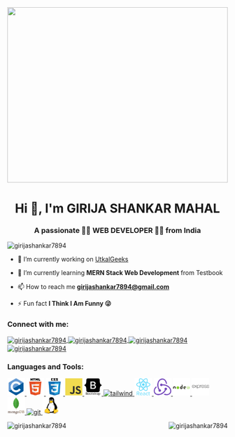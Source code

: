 <img width="100%" height="400px"  src="https://www.careerguide.com/career/wp-content/uploads/2020/03/full-stack-development.gif" alt="">

<h1 align="center">Hi 👋, I'm GIRIJA SHANKAR MAHAL</h1>
<h3 align="center">A passionate 👨‍💻 WEB DEVELOPER 👨‍💻 from India</h3>

<img align="right" width="500px"  src="https://www.slnsoftwares.com/images/gif/webdevelopment10.gif" alt="">

<p align="left"> 
  <img src="https://komarev.com/ghpvc/?username=girijashankar7894&label=Profile%20views&color=0e75b6&style=flat" alt="girijashankar7894" /> 
</p>

- 🔭 I’m currently working on [UtkalGeeks](https://utkalgeeks.org/)

- 🌱 I’m currently learning **MERN Stack Web Development** from Testbook

- 📫 How to reach me **girijashankar7894@gmail.com**

- ⚡ Fun fact **I Think I Am Funny 😜**



<h3 align="left">Connect with me:</h3>
<p align="left">
  <a href="https://linkedin.com/in/girijashankar7894" target="blank">
    <img align="center" src="https://raw.githubusercontent.com/rahuldkjain/github-profile-readme-generator/master/src/images/icons/Social/linked-in-alt.svg" alt="girijashankar7894" height="30" width="40" />
  </a>
  
  <a href="https://medium.com/girijashankar7894" target="blank">
    <img align="center" src="https://raw.githubusercontent.com/rahuldkjain/github-profile-readme-generator/master/src/images/icons/Social/medium.svg" alt="girijashankar7894" height="30" width="40" />
  </a>
  
  <a href="https://www.leetcode.com/girijashankar7894" target="blank">
    <img align="center" src="https://raw.githubusercontent.com/rahuldkjain/github-profile-readme-generator/master/src/images/icons/Social/leet-code.svg" alt="girijashankar7894" height="30" width="40" />
  </a>
  
  <a href="https://auth.geeksforgeeks.org/user/girijashankar7894" target="blank">
    <img align="center" src="https://raw.githubusercontent.com/rahuldkjain/github-profile-readme-generator/master/src/images/icons/Social/geeks-for-geeks.svg" alt="girijashankar7894" height="30" width="40" />
  </a>
</p>



<h3 align="left">Languages and Tools:</h3>
<p align="left"> 
  <a href="https://www.cprogramming.com/" target="_blank" rel="noreferrer"> 
    <img src="https://raw.githubusercontent.com/devicons/devicon/master/icons/c/c-original.svg" alt="c" width="40" height="40"/> 
  </a> 
  
  <a href="https://www.w3.org/html/" target="_blank" rel="noreferrer"> 
    <img src="https://raw.githubusercontent.com/devicons/devicon/master/icons/html5/html5-original-wordmark.svg" alt="html5" width="40" height="40"/> 
  </a>  
  
  <a href="https://www.w3schools.com/css/" target="_blank" rel="noreferrer"> 
    <img src="https://raw.githubusercontent.com/devicons/devicon/master/icons/css3/css3-original-wordmark.svg" alt="css3" width="40" height="40"/> 
  </a>  
  
  <a href="https://developer.mozilla.org/en-US/docs/Web/JavaScript" target="_blank" rel="noreferrer"> 
    <img src="https://raw.githubusercontent.com/devicons/devicon/master/icons/javascript/javascript-original.svg" alt="javascript" width="40" height="40"/> 
  </a>  
  
  <a href="https://getbootstrap.com" target="_blank" rel="noreferrer"> 
    <img src="https://raw.githubusercontent.com/devicons/devicon/master/icons/bootstrap/bootstrap-plain-wordmark.svg" alt="bootstrap" width="40" height="40"/> 
  </a>  
  
  <a href="https://tailwindcss.com/" target="_blank" rel="noreferrer"> 
    <img src="https://www.vectorlogo.zone/logos/tailwindcss/tailwindcss-icon.svg" alt="tailwind" width="40" height="40"/> 
  </a>  
  
  <a href="https://reactjs.org/" target="_blank" rel="noreferrer"> 
    <img src="https://raw.githubusercontent.com/devicons/devicon/master/icons/react/react-original-wordmark.svg" alt="react" width="40" height="40"/> 
  </a>  
  
  <a href="https://redux.js.org" target="_blank" rel="noreferrer"> 
    <img src="https://raw.githubusercontent.com/devicons/devicon/master/icons/redux/redux-original.svg" alt="redux" width="40" height="40"/> 
  </a>  
  
  <a href="https://nodejs.org" target="_blank" rel="noreferrer"> 
    <img src="https://raw.githubusercontent.com/devicons/devicon/master/icons/nodejs/nodejs-original-wordmark.svg" alt="nodejs" width="40" height="40"/> 
  </a>  
  
  <a href="https://expressjs.com" target="_blank" rel="noreferrer"> 
    <img src="https://raw.githubusercontent.com/devicons/devicon/master/icons/express/express-original-wordmark.svg" alt="express" width="40" height="40"/> 
  </a>  
  
  <a href="https://www.mongodb.com/" target="_blank" rel="noreferrer"> 
    <img src="https://raw.githubusercontent.com/devicons/devicon/master/icons/mongodb/mongodb-original-wordmark.svg" alt="mongodb" width="40" height="40"/>   
  </a>  
  
  <a href="https://git-scm.com/" target="_blank" rel="noreferrer"> 
    <img src="https://www.vectorlogo.zone/logos/git-scm/git-scm-icon.svg" alt="git" width="40" height="40"/> 
  </a>  
  
  <a href="https://www.linux.org/" target="_blank" rel="noreferrer"> 
    <img src="https://raw.githubusercontent.com/devicons/devicon/master/icons/linux/linux-original.svg" alt="linux" width="40" height="40"/> 
  </a>  
 
</p>

<p><img align="left" height="200px" src="https://github-readme-stats.vercel.app/api/top-langs?username=girijashankar7894&show_icons=true&locale=en&layout=compact" alt="girijashankar7894" /></p>

<p>&nbsp;<img align="right" height="200px" src="https://github-readme-stats.vercel.app/api?username=girijashankar7894&show_icons=true&locale=en" alt="girijashankar7894" /></p>
